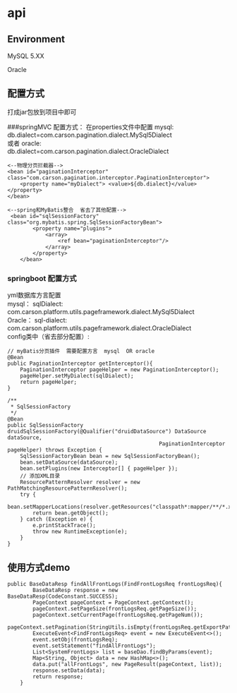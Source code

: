 # api
## Environment
MySQL 5.XX

Oracle

## 配置方式
打成jar包放到项目中即可

###springMVC 配置方式：
在properties文件中配置 mysql: 
<br>
db.dialect=com.carson.pagination.dialect.MySql5Dialect
<br>
或者 oracle: 
<br>
db.dialect=com.carson.pagination.dialect.OracleDialect

    <--物理分页拦截器-->
    <bean id="paginationInterceptor" class="com.carson.pagination.interceptor.PaginationInterceptor">
        <property name="myDialect"> <value>${db.dialect}</value></property>
    </bean>
    
    <--spring和MyBatis整合  省去了其他配置-->
     <bean id="sqlSessionFactory" class="org.mybatis.spring.SqlSessionFactoryBean">
            <property name="plugins">
                <array>
                    <ref bean="paginationInterceptor"/>
                </array>
            </property>
        </bean>
     
### springboot 配置方式  
yml数据库方言配置<br>
mysql： sqlDialect: com.carson.platform.utils.pageframework.dialect.MySql5Dialect
<br>
Oracle：   sql-dialect: com.carson.platform.utils.pageframework.dialect.OracleDialect
<br>
config类中（省去部分配置）:

    // myBatis分页插件  需要配置方言  mysql  OR oracle
    @Bean
    public PaginationInterceptor getInterceptor(){
        PaginationInterceptor pageHelper = new PaginationInterceptor();
        pageHelper.setMyDialect(sqlDialect);
        return pageHelper;
    }
    
    /**
     * SqlSessionFactory 
     */
    @Bean
    public SqlSessionFactory druidSqlSessionFactory(@Qualifier("druidDataSource") DataSource dataSource,
                                                    PaginationInterceptor pageHelper) throws Exception {
        SqlSessionFactoryBean bean = new SqlSessionFactoryBean();
        bean.setDataSource(dataSource);
        bean.setPlugins(new Interceptor[] { pageHelper });
        // 添加XML目录
        ResourcePatternResolver resolver = new PathMatchingResourcePatternResolver();
        try {
            bean.setMapperLocations(resolver.getResources("classpath*:mapper/**/*.xml"));
            return bean.getObject();
        } catch (Exception e) {
            e.printStackTrace();
            throw new RuntimeException(e);
        }
    }
    
## 使用方式demo    
    
    public BaseDataResp findAllFrontLogs(FindFrontLogsReq frontLogsReq){
            BaseDataResp response = new BaseDataResp(CodeConstant.SUCCESS);
            PageContext pageContext = PageContext.getContext();
            pageContext.setPageSize(frontLogsReq.getPageSize());
            pageContext.setCurrentPage(frontLogsReq.getPageNum());
            pageContext.setPagination(StringUtils.isEmpty(frontLogsReq.getExportPath()));
            ExecuteEvent<FindFrontLogsReq> event = new ExecuteEvent<>();
            event.setObj(frontLogsReq);
            event.setStatement("findAllFrontLogs");
            List<SystemFrontLogs> list = baseDao.findByParams(event);
            Map<String, Object> data = new HashMap<>();
            data.put("allFrontLogs", new PageResult(pageContext, list));
            response.setData(data);
            return response;
        }
     

      